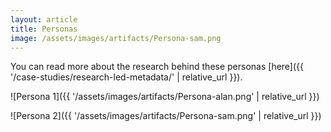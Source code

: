 ```yaml
---
layout: article
title: Personas
image: /assets/images/artifacts/Persona-sam.png
---
```


You can read more about the research behind these personas [here]({{ '/case-studies/research-led-metadata/' | relative_url }}).

![Persona 1]({{ '/assets/images/artifacts/Persona-alan.png' | relative_url }})

![Persona 2]({{ '/assets/images/artifacts/Persona-sam.png' | relative_url }})